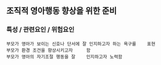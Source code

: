 ## 조직적 영아행동 향상을 위한 준비



### 특성 / 관련요인 / 위험요인

>   

    부모가 영아가 보이는 신호나 단서에 잘 인지하고자 하는 욕구를    표현
    부모가 환경 조건을 향상시키고자     함
    부모가 영아의 자기조절 행동을 잘    인지하고자 노력함